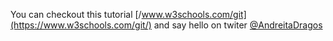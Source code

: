 You can checkout this tutorial [/www.w3schools.com/git](https://www.w3schools.com/git/) and say hello on twiter [@AndreitaDragos](https://twitter.com/AndreitaDragos)

